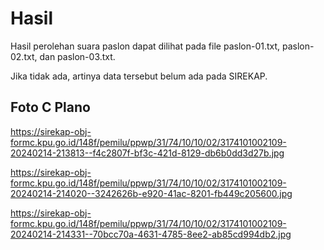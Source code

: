 # Hasil

Hasil perolehan suara paslon dapat dilihat pada file paslon-01.txt, paslon-02.txt, dan paslon-03.txt.

Jika tidak ada, artinya data tersebut belum ada pada SIREKAP.

## Foto C Plano

https://sirekap-obj-formc.kpu.go.id/148f/pemilu/ppwp/31/74/10/10/02/3174101002109-20240214-213813--f4c2807f-bf3c-421d-8129-db6b0dd3d27b.jpg

https://sirekap-obj-formc.kpu.go.id/148f/pemilu/ppwp/31/74/10/10/02/3174101002109-20240214-214020--3242626b-e920-41ac-8201-fb449c205600.jpg

https://sirekap-obj-formc.kpu.go.id/148f/pemilu/ppwp/31/74/10/10/02/3174101002109-20240214-214331--70bcc70a-4631-4785-8ee2-ab85cd994db2.jpg

